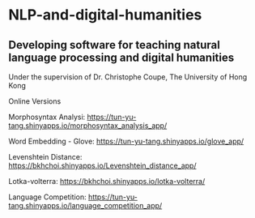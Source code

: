 # NLP-and-digital-humanities

## Developing software for teaching natural language processing and digital humanities

Under the supervision of Dr. Christophe Coupe, The University of Hong Kong

Online Versions

Morphosyntax Analysi: 
https://tun-yu-tang.shinyapps.io/morphosyntax_analysis_app/

Word Embedding - Glove:
https://tun-yu-tang.shinyapps.io/glove_app/

Levenshtein Distance: 
https://bkhchoi.shinyapps.io/Levenshtein_distance_app/

Lotka-volterra:
https://bkhchoi.shinyapps.io/lotka-volterra/

Language Competition:
https://tun-yu-tang.shinyapps.io/language_competition_app/